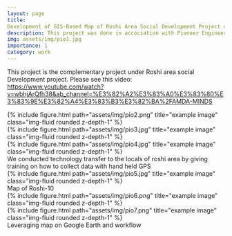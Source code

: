 ```yaml
---
layout: page
title: 
Development of GIS-Based Map of Roshi Area Social Development Project area with GPS survey of Project location Structures
description: This project was done in accociation with Pioneer Engineering and Architects 
img: assets/img/pio1.jpg
importance: 1
category: work
---
```


This project is the complementary project under Roshi area social Development project. Please see this video:  https://www.youtube.com/watch?v=wbhjArQfh38&ab_channel=%E3%82%A2%E3%83%A0%E3%83%80%E3%83%9E%E3%82%A4%E3%83%B3%E3%82%BA%2FAMDA-MINDS

<div class="row">
    <div class="col-sm mt-3 mt-md-0">
        {% include figure.html path="assets/img/pio2.png" title="example image" class="img-fluid rounded z-depth-1" %}
    </div>
    <div class="col-sm mt-3 mt-md-0">
        {% include figure.html path="assets/img/pio3.jpg" title="example image" class="img-fluid rounded z-depth-1" %}
    </div>
    <div class="col-sm mt-3 mt-md-0">
        {% include figure.html path="assets/img/pio4.jpg" title="example image" class="img-fluid rounded z-depth-1" %}
    </div>
</div>
<div class="caption">
    We conducted technology transfer to the locals of roshi area by giving training on how to collect data with hand held GPS
</div>
<div class="row">
    <div class="col-sm mt-3 mt-md-0">
        {% include figure.html path="assets/img/pio5.jpg" title="example image" class="img-fluid rounded z-depth-1" %}
    </div>
</div>
<div class="caption">
    Map of Roshi-10
</div>
<div class="row justify-content-sm-center">
    <div class="col-sm-8 mt-3 mt-md-0">
        {% include figure.html path="assets/img/pio6.png" title="example image" class="img-fluid rounded z-depth-1" %}
    </div>
    <div class="col-sm-4 mt-3 mt-md-0">
        {% include figure.html path="assets/img/pio7.png" title="example image" class="img-fluid rounded z-depth-1" %}
    </div>
</div>
<div class="caption">
    Leveraging map on Google Earth and workflow
</div>



